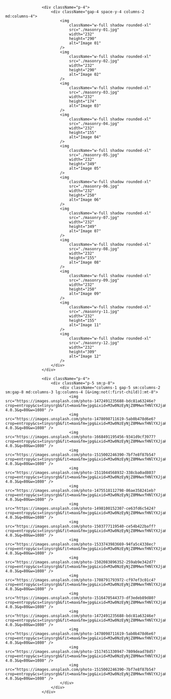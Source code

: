                     <div className="p-4">
                        <div className="gap-4 space-y-4 columns-2 md:columns-4">
                            <img
                                className="w-full shadow rounded-xl"
                                src="./masonry-01.jpg"
                                width="232"
                                height="290"
                                alt="Image 01"
                            />
                            <img
                                className="w-full shadow rounded-xl"
                                src="./masonry-02.jpg"
                                width="232"
                                height="290"
                                alt="Image 02"
                            />
                            <img
                                className="w-full shadow rounded-xl"
                                src="./masonry-03.jpg"
                                width="232"
                                height="174"
                                alt="Image 03"
                            />
                            <img
                                className="w-full shadow rounded-xl"
                                src="./masonry-04.jpg"
                                width="232"
                                height="155"
                                alt="Image 04"
                            />
                            <img
                                className="w-full shadow rounded-xl"
                                src="./masonry-05.jpg"
                                width="232"
                                height="349"
                                alt="Image 05"
                            />
                            <img
                                className="w-full shadow rounded-xl"
                                src="./masonry-06.jpg"
                                width="232"
                                height="250"
                                alt="Image 06"
                            />
                            <img
                                className="w-full shadow rounded-xl"
                                src="./masonry-07.jpg"
                                width="232"
                                height="349"
                                alt="Image 07"
                            />
                            <img
                                className="w-full shadow rounded-xl"
                                src="./masonry-08.jpg"
                                width="232"
                                height="155"
                                alt="Image 08"
                            />
                            <img
                                className="w-full shadow rounded-xl"
                                src="./masonry-09.jpg"
                                width="232"
                                height="250"
                                alt="Image 09"
                            />
                            <img
                                className="w-full shadow rounded-xl"
                                src="./masonry-11.jpg"
                                width="232"
                                height="155"
                                alt="Image 11"
                            />
                            <img
                                className="w-full shadow rounded-xl"
                                src="./masonry-12.jpg"
                                width="232"
                                height="309"
                                alt="Image 12"
                            />
                        </div>
                    </div>

                    <div className="p-4">
                        <div className="p-5 sm:p-8">
                            <div className="columns-1 gap-5 sm:columns-2 sm:gap-8 md:columns-3 lg:columns-4 [&>img:not(:first-child)]:mt-8">
                                <img src="https://images.unsplash.com/photo-1472491235688-bdc81a63246e?crop=entropy&cs=tinysrgb&fit=max&fm=jpg&ixid=M3w0NzEyNjZ8MHwxfHNlYXJjaHwxfHxjYXR8ZW58MHwwfHx8MTcyMTgyMjE3OXww&ixlib=rb-4.0.3&q=80&w=1080" />
                                <img src="https://images.unsplash.com/photo-1478098711619-5ab0b478d6e6?crop=entropy&cs=tinysrgb&fit=max&fm=jpg&ixid=M3w0NzEyNjZ8MHwxfHNlYXJjaHw1fHxjYXR8ZW58MHwwfHx8MTcyMTgyMjE3OXww&ixlib=rb-4.0.3&q=80&w=1080" />
                                <img src="https://images.unsplash.com/photo-1668491195456-9341d9cf3977?crop=entropy&cs=tinysrgb&fit=max&fm=jpg&ixid=M3w0NzEyNjZ8MHwxfHNlYXJjaHwxfHxjYXQlMjB3aGl0ZXxlbnwwfDF8fHwxNzIxODIyMzU3fDA&ixlib=rb-4.0.3&q=80&w=1080" />
                                <img src="https://images.unsplash.com/photo-1515002246390-7bf7e8f87b54?crop=entropy&cs=tinysrgb&fit=max&fm=jpg&ixid=M3w0NzEyNjZ8MHwxfHNlYXJjaHwxM3x8Y2F0fGVufDB8MHx8fDE3MjE4MjIxNzl8MA&ixlib=rb-4.0.3&q=80&w=1080" />
                                <img src="https://images.unsplash.com/photo-1511044568932-338cba0ad803?crop=entropy&cs=tinysrgb&fit=max&fm=jpg&ixid=M3w0NzEyNjZ8MHwxfHNlYXJjaHwyfHxjYXR8ZW58MHwwfHx8MTcyMTgyMjE3OXww&ixlib=rb-4.0.3&q=80&w=1080" />
                                <img src="https://images.unsplash.com/photo-1475518112798-86ae358241eb?crop=entropy&cs=tinysrgb&fit=max&fm=jpg&ixid=M3w0NzEyNjZ8MHwxfHNlYXJjaHwxMHx8Y2F0fGVufDB8MHx8fDE3MjE4MjIxNzl8MA&ixlib=rb-4.0.3&q=80&w=1080" />
                                <img src="https://images.unsplash.com/photo-1498100152307-ce63fd6c5424?crop=entropy&cs=tinysrgb&fit=max&fm=jpg&ixid=M3w0NzEyNjZ8MHwxfHNlYXJjaHwxMXx8Y2F0fGVufDB8MHx8fDE3MjE4MjIxNzl8MA&ixlib=rb-4.0.3&q=80&w=1080" />
                                <img src="https://images.unsplash.com/photo-1503777119540-ce54b422baff?crop=entropy&cs=tinysrgb&fit=max&fm=jpg&ixid=M3w0NzEyNjZ8MHwxfHNlYXJjaHw5fHxjYXQlMjB3aGl0ZXxlbnwwfDF8fHwxNzIxODIyMzU3fDA&ixlib=rb-4.0.3&q=80&w=1080" />
                                <img src="https://images.unsplash.com/photo-1533743983669-94fa5c4338ec?crop=entropy&cs=tinysrgb&fit=max&fm=jpg&ixid=M3w0NzEyNjZ8MHwxfHNlYXJjaHw4fHxjYXR8ZW58MHwwfHx8MTcyMTgyMjE3OXww&ixlib=rb-4.0.3&q=80&w=1080" />
                                <img src="https://images.unsplash.com/photo-1502083896352-259ab9e342d7?crop=entropy&cs=tinysrgb&fit=max&fm=jpg&ixid=M3w0NzEyNjZ8MHwxfHNlYXJjaHwxMnx8Y2F0fGVufDB8MHx8fDE3MjE4MjIxNzl8MA&ixlib=rb-4.0.3&q=80&w=1080" />
                                <img src="https://images.unsplash.com/photo-1708791793972-cf97ef3c01c4?crop=entropy&cs=tinysrgb&fit=max&fm=jpg&ixid=M3w0NzEyNjZ8MHwxfHNlYXJjaHwxfHxjYXQlMjB3aGl0ZXxlbnwwfDB8fHwxNzIxODIyMjkwfDA&ixlib=rb-4.0.3&q=80&w=1080" />
                                <img src="https://images.unsplash.com/photo-1516470544373-df3edeb89d80?crop=entropy&cs=tinysrgb&fit=max&fm=jpg&ixid=M3w0NzEyNjZ8MHwxfHNlYXJjaHw4fHxjYXQlMjB3aGl0ZXxlbnwwfDB8fHwxNzIxODIyMjkwfDA&ixlib=rb-4.0.3&q=80&w=1080" />
                                <img src="https://images.unsplash.com/photo-1472491235688-bdc81a63246e?crop=entropy&cs=tinysrgb&fit=max&fm=jpg&ixid=M3w0NzEyNjZ8MHwxfHNlYXJjaHwxfHxjYXR8ZW58MHwwfHx8MTcyMTgyMjE3OXww&ixlib=rb-4.0.3&q=80&w=1080" />
                                <img src="https://images.unsplash.com/photo-1478098711619-5ab0b478d6e6?crop=entropy&cs=tinysrgb&fit=max&fm=jpg&ixid=M3w0NzEyNjZ8MHwxfHNlYXJjaHw1fHxjYXR8ZW58MHwwfHx8MTcyMTgyMjE3OXww&ixlib=rb-4.0.3&q=80&w=1080" />
                                <img src="https://images.unsplash.com/photo-1517451330947-7809dead78d5?crop=entropy&cs=tinysrgb&fit=max&fm=jpg&ixid=M3w0NzEyNjZ8MHwxfHNlYXJjaHw5fHxjYXR8ZW58MHwwfHx8MTcyMTgyMjE3OXww&ixlib=rb-4.0.3&q=80&w=1080" />
                                <img src="https://images.unsplash.com/photo-1515002246390-7bf7e8f87b54?crop=entropy&cs=tinysrgb&fit=max&fm=jpg&ixid=M3w0NzEyNjZ8MHwxfHNlYXJjaHwxM3x8Y2F0fGVufDB8MHx8fDE3MjE4MjIxNzl8MA&ixlib=rb-4.0.3&q=80&w=1080" />
                            </div>
                        </div>
                    </div>
